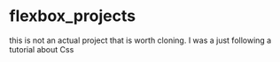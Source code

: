 # flexbox_projects
 this is  not an actual project that is worth cloning. I was a just following a tutorial about Css 
